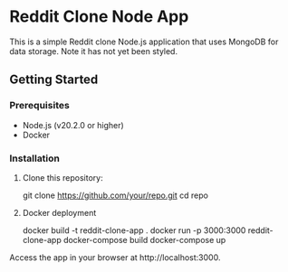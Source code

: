 # Reddit Clone Node App

This is a simple Reddit clone Node.js application that uses MongoDB for data storage. Note it has not yet been styled.

## Getting Started

### Prerequisites

- Node.js (v20.2.0 or higher)
- Docker

### Installation

1. Clone this repository:

   git clone https://github.com/your/repo.git
   cd repo

2. Docker deployment

   docker build -t reddit-clone-app .
   docker run -p 3000:3000 reddit-clone-app
   docker-compose build
   docker-compose up

Access the app in your browser at http://localhost:3000.